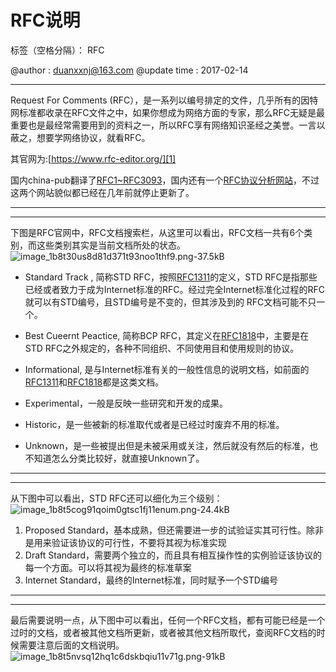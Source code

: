 ﻿# RFC说明

标签（空格分隔）： RFC

@author : duanxxnj@163.com
@update time : 2017-02-14

---

Request For Comments (RFC），是一系列以编号排定的文件，几乎所有的因特网标准都收录在RFC文件之中，如果你想成为网络方面的专家，那么RFC无疑是最重要也是最经常需要用到的资料之一，所以RFC享有网络知识圣经之美誉。一言以蔽之，想要学网络协议，就看RFC。

其官网为:[https://www.rfc-editor.org/][1]

国内china-pub翻译了[RFC1~RFC3093][2]，国内还有一个[RFC协议分析网站][3]，不过这两个网站貌似都已经在几年前就停止更新了。

---

---

下图是RFC官网中，RFC文档搜索栏，从这里可以看出，RFC文档一共有6个类别，而这些类别其实是当前文档所处的状态。
![image_1b8t30us8d81d371t93noo1thf9.png-37.5kB][4]

 - Standard Track , 简称STD RFC，按照[RFC1311][5]的定义，STD RFC是指那些已经或者致力于成为Internet标准的RFC。经过完全Internet标准化过程的RFC就可以有STD编号，且STD编号是不变的，但其涉及到的 RFC文档可能不只一个。
 
 - Best Cueernt Peactice, 简称BCP RFC，其定义在[RFC1818][6]中，主要是在STD RFC之外规定的，各种不同组织、不同使用目和使用规则的协议。
 
 - Informational, 是与Internet标准有关的一般性信息的说明文档，如前面的[RFC1311][7]和[RFC1818][8]都是这类文档。
 
 - Experimental，一般是反映一些研究和开发的成果。
 
 - Historic，是一些被新的标准取代或者是已经过时废弃不用的标准。
 
 - Unknown，是一些被提出但是未被采用或关注，然后就没有然后的标准，也不知道怎么分类比较好，就直接Unknown了。

---

---

从下图中可以看出，STD RFC还可以细化为三个级别：
![image_1b8t5cog91qoim0gtsc1fj11enum.png-24.4kB][9]

 1. Proposed Standard，基本成熟，但还需要进一步的试验证实其可行性。除非是用来验证该协议的可行性，不要将其视为标准实现
 2. Draft Standard，需要两个独立的，而且具有相互操作性的实例验证该协议的每一个方面。可以将其视为最终的标准草案
 3. Internet Standard，最终的Internet标准，同时赋予一个STD编号


---

---

最后需要说明一点，从下图中可以看出，任何一个RFC文档，都有可能已经是一个过时的文档，或者被其他文档所更新，或者被其他文档所取代，查阅RFC文档的时候需要注意后面的文档说明。
![image_1b8t5nvsq12hq1c6dskbqiu11v71g.png-91kB][10]


  [1]: https://www.rfc-editor.org/
  [2]: http://man.chinaunix.net/develop/rfc/default.htm
  [3]: http://www.cnpaf.net/index.html
  [4]: http://static.zybuluo.com/Duanxx/vy031xoiq1w2mftz1fjd2sb6/image_1b8t30us8d81d371t93noo1thf9.png
  [5]: https://www.rfc-editor.org/pdfrfc/rfc1311.txt.pdf
  [6]: https://www.rfc-editor.org/pdfrfc/rfc1818.txt.pdf
  [7]: https://www.rfc-editor.org/pdfrfc/rfc1311.txt.pdf
  [8]: https://www.rfc-editor.org/pdfrfc/rfc1818.txt.pdf
  [9]: http://static.zybuluo.com/Duanxx/xuybkab8oarfzg0nbq5iepw6/image_1b8t5cog91qoim0gtsc1fj11enum.png
  [10]: http://static.zybuluo.com/Duanxx/iua5x18c2gsq4i6rd2hzuqxd/image_1b8t5nvsq12hq1c6dskbqiu11v71g.png